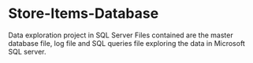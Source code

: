 # Store-Items-Database
Data exploration project in SQL Server 
Files contained are the master database file, log file and SQL queries file exploring the data in Microsoft SQL server. 
